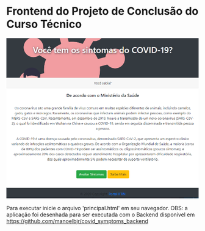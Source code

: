 # Frontend do Projeto de Conclusão do Curso Técnico

![está vivo](https://github.com/manoelbjr/covid_symptoms_frontend/blob/main/assets/principal.PNG)

Para executar inicie o arquivo 'principal.html' em seu navegador.
OBS: a aplicação foi desenhada para ser executada com o Backend disponível em https://github.com/manoelbjr/covid_symptoms_backend

